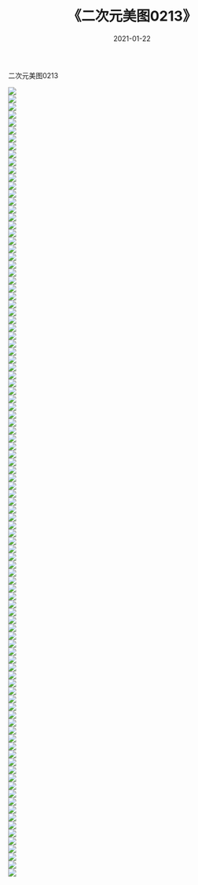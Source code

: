 ﻿---
layout: post
title:  《二次元美图0213》
date:   2021-01-22
img: http://imgx.orgx.ga/二次元/2021/二次元美图0213/000.jpg
categories: [美女, 清纯, 唯美]
---

二次元美图0213

 ![](http://imgx.orgx.ga/二次元/2021/二次元美图0213/001.jpg) <br>![](http://imgx.orgx.ga/二次元/2021/二次元美图0213/002.jpg) <br>![](http://imgx.orgx.ga/二次元/2021/二次元美图0213/003.jpg) <br>![](http://imgx.orgx.ga/二次元/2021/二次元美图0213/004.jpg) <br>![](http://imgx.orgx.ga/二次元/2021/二次元美图0213/005.jpg) <br>![](http://imgx.orgx.ga/二次元/2021/二次元美图0213/006.jpg) <br>![](http://imgx.orgx.ga/二次元/2021/二次元美图0213/007.jpg) <br>![](http://imgx.orgx.ga/二次元/2021/二次元美图0213/008.jpg) <br>![](http://imgx.orgx.ga/二次元/2021/二次元美图0213/009.jpg) <br>![](http://imgx.orgx.ga/二次元/2021/二次元美图0213/010.jpg) <br>![](http://imgx.orgx.ga/二次元/2021/二次元美图0213/011.jpg) <br>![](http://imgx.orgx.ga/二次元/2021/二次元美图0213/012.jpg) <br>![](http://imgx.orgx.ga/二次元/2021/二次元美图0213/013.jpg) <br>![](http://imgx.orgx.ga/二次元/2021/二次元美图0213/014.jpg) <br>![](http://imgx.orgx.ga/二次元/2021/二次元美图0213/015.jpg) <br>![](http://imgx.orgx.ga/二次元/2021/二次元美图0213/016.jpg) <br>![](http://imgx.orgx.ga/二次元/2021/二次元美图0213/017.jpg) <br>![](http://imgx.orgx.ga/二次元/2021/二次元美图0213/018.jpg) <br>![](http://imgx.orgx.ga/二次元/2021/二次元美图0213/019.jpg) <br>![](http://imgx.orgx.ga/二次元/2021/二次元美图0213/020.jpg) <br>![](http://imgx.orgx.ga/二次元/2021/二次元美图0213/021.jpg) <br>![](http://imgx.orgx.ga/二次元/2021/二次元美图0213/022.jpg) <br>![](http://imgx.orgx.ga/二次元/2021/二次元美图0213/023.jpg) <br>![](http://imgx.orgx.ga/二次元/2021/二次元美图0213/024.jpg) <br>![](http://imgx.orgx.ga/二次元/2021/二次元美图0213/025.jpg) <br>![](http://imgx.orgx.ga/二次元/2021/二次元美图0213/026.jpg) <br>![](http://imgx.orgx.ga/二次元/2021/二次元美图0213/027.jpg) <br>![](http://imgx.orgx.ga/二次元/2021/二次元美图0213/028.jpg) <br>![](http://imgx.orgx.ga/二次元/2021/二次元美图0213/029.jpg) <br>![](http://imgx.orgx.ga/二次元/2021/二次元美图0213/030.jpg) <br>![](http://imgx.orgx.ga/二次元/2021/二次元美图0213/031.jpg) <br>![](http://imgx.orgx.ga/二次元/2021/二次元美图0213/032.jpg) <br>![](http://imgx.orgx.ga/二次元/2021/二次元美图0213/033.jpg) <br>![](http://imgx.orgx.ga/二次元/2021/二次元美图0213/034.jpg) <br>![](http://imgx.orgx.ga/二次元/2021/二次元美图0213/035.jpg) <br>![](http://imgx.orgx.ga/二次元/2021/二次元美图0213/036.jpg) <br>![](http://imgx.orgx.ga/二次元/2021/二次元美图0213/037.jpg) <br>![](http://imgx.orgx.ga/二次元/2021/二次元美图0213/038.jpg) <br>![](http://imgx.orgx.ga/二次元/2021/二次元美图0213/039.jpg) <br>![](http://imgx.orgx.ga/二次元/2021/二次元美图0213/040.jpg) <br>![](http://imgx.orgx.ga/二次元/2021/二次元美图0213/041.jpg) <br>![](http://imgx.orgx.ga/二次元/2021/二次元美图0213/042.jpg) <br>![](http://imgx.orgx.ga/二次元/2021/二次元美图0213/043.jpg) <br>![](http://imgx.orgx.ga/二次元/2021/二次元美图0213/044.jpg) <br>![](http://imgx.orgx.ga/二次元/2021/二次元美图0213/045.jpg) <br>![](http://imgx.orgx.ga/二次元/2021/二次元美图0213/046.jpg) <br>![](http://imgx.orgx.ga/二次元/2021/二次元美图0213/047.jpg) <br>![](http://imgx.orgx.ga/二次元/2021/二次元美图0213/048.jpg) <br>![](http://imgx.orgx.ga/二次元/2021/二次元美图0213/049.jpg) <br>![](http://imgx.orgx.ga/二次元/2021/二次元美图0213/050.jpg) <br>![](http://imgx.orgx.ga/二次元/2021/二次元美图0213/051.jpg) <br>![](http://imgx.orgx.ga/二次元/2021/二次元美图0213/052.jpg) <br>![](http://imgx.orgx.ga/二次元/2021/二次元美图0213/053.jpg) <br>![](http://imgx.orgx.ga/二次元/2021/二次元美图0213/054.jpg) <br>![](http://imgx.orgx.ga/二次元/2021/二次元美图0213/055.jpg) <br>![](http://imgx.orgx.ga/二次元/2021/二次元美图0213/056.jpg) <br>![](http://imgx.orgx.ga/二次元/2021/二次元美图0213/057.jpg) <br>![](http://imgx.orgx.ga/二次元/2021/二次元美图0213/058.jpg) <br>![](http://imgx.orgx.ga/二次元/2021/二次元美图0213/059.jpg) <br>![](http://imgx.orgx.ga/二次元/2021/二次元美图0213/060.jpg) <br>![](http://imgx.orgx.ga/二次元/2021/二次元美图0213/061.jpg) <br>![](http://imgx.orgx.ga/二次元/2021/二次元美图0213/062.jpg) <br>![](http://imgx.orgx.ga/二次元/2021/二次元美图0213/063.jpg) <br>![](http://imgx.orgx.ga/二次元/2021/二次元美图0213/064.jpg) <br>![](http://imgx.orgx.ga/二次元/2021/二次元美图0213/065.jpg) <br>![](http://imgx.orgx.ga/二次元/2021/二次元美图0213/066.jpg) <br>![](http://imgx.orgx.ga/二次元/2021/二次元美图0213/067.jpg) <br>![](http://imgx.orgx.ga/二次元/2021/二次元美图0213/068.jpg) <br>![](http://imgx.orgx.ga/二次元/2021/二次元美图0213/069.jpg) <br>![](http://imgx.orgx.ga/二次元/2021/二次元美图0213/070.jpg) <br>![](http://imgx.orgx.ga/二次元/2021/二次元美图0213/071.jpg) <br>![](http://imgx.orgx.ga/二次元/2021/二次元美图0213/072.jpg) <br>![](http://imgx.orgx.ga/二次元/2021/二次元美图0213/073.jpg) <br>![](http://imgx.orgx.ga/二次元/2021/二次元美图0213/074.jpg) <br>![](http://imgx.orgx.ga/二次元/2021/二次元美图0213/075.jpg) <br>![](http://imgx.orgx.ga/二次元/2021/二次元美图0213/076.jpg) <br>![](http://imgx.orgx.ga/二次元/2021/二次元美图0213/077.jpg) <br>![](http://imgx.orgx.ga/二次元/2021/二次元美图0213/078.jpg) <br>![](http://imgx.orgx.ga/二次元/2021/二次元美图0213/079.jpg) <br>![](http://imgx.orgx.ga/二次元/2021/二次元美图0213/080.jpg) <br>![](http://imgx.orgx.ga/二次元/2021/二次元美图0213/081.jpg) <br>![](http://imgx.orgx.ga/二次元/2021/二次元美图0213/082.jpg) <br>![](http://imgx.orgx.ga/二次元/2021/二次元美图0213/083.jpg) <br>![](http://imgx.orgx.ga/二次元/2021/二次元美图0213/084.jpg) <br>![](http://imgx.orgx.ga/二次元/2021/二次元美图0213/085.jpg) <br>![](http://imgx.orgx.ga/二次元/2021/二次元美图0213/086.jpg) <br>![](http://imgx.orgx.ga/二次元/2021/二次元美图0213/087.jpg) <br>![](http://imgx.orgx.ga/二次元/2021/二次元美图0213/088.jpg) <br>![](http://imgx.orgx.ga/二次元/2021/二次元美图0213/089.jpg) <br>![](http://imgx.orgx.ga/二次元/2021/二次元美图0213/090.jpg) <br>![](http://imgx.orgx.ga/二次元/2021/二次元美图0213/091.jpg) <br>![](http://imgx.orgx.ga/二次元/2021/二次元美图0213/092.jpg) <br>![](http://imgx.orgx.ga/二次元/2021/二次元美图0213/093.jpg) <br>![](http://imgx.orgx.ga/二次元/2021/二次元美图0213/094.jpg) <br>![](http://imgx.orgx.ga/二次元/2021/二次元美图0213/095.jpg) <br>![](http://imgx.orgx.ga/二次元/2021/二次元美图0213/096.jpg) <br>![](http://imgx.orgx.ga/二次元/2021/二次元美图0213/097.jpg) <br>![](http://imgx.orgx.ga/二次元/2021/二次元美图0213/098.jpg) <br>![](http://imgx.orgx.ga/二次元/2021/二次元美图0213/099.jpg) <br>![](http://imgx.orgx.ga/二次元/2021/二次元美图0213/100.jpg) <br>